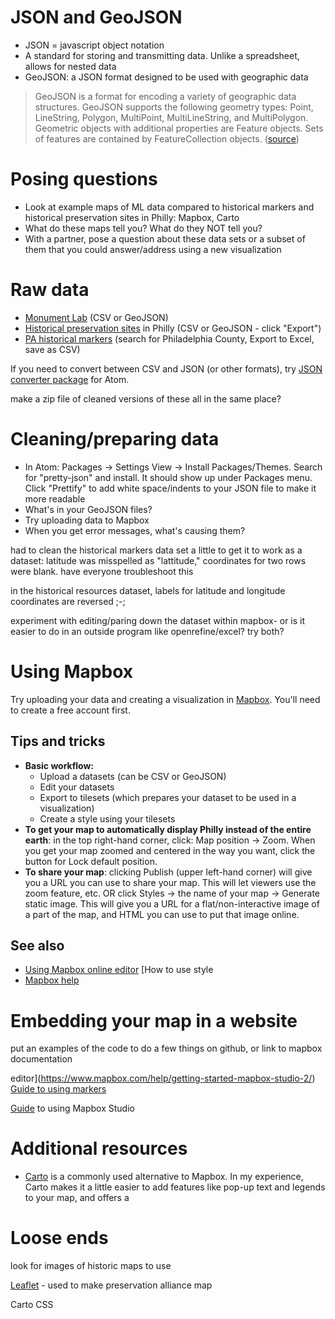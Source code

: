 # JSON and GeoJSON

+ JSON = javascript object notation
+ A standard for storing and transmitting data. Unlike a spreadsheet, allows for nested data
+ GeoJSON: a JSON format designed to be used with geographic data

> GeoJSON is a format for encoding a variety of geographic data structures. GeoJSON supports the following geometry types: Point, LineString, Polygon, MultiPoint, MultiLineString, and MultiPolygon. Geometric objects with additional properties are Feature objects. Sets of features are contained by FeatureCollection objects. ([source](http://geojson.org/))

# Posing questions

+ Look at example maps of ML data compared to historical markers and historical preservation sites in Philly: Mapbox, Carto
+ What do these maps tell you? What do they NOT tell you?
+ With a partner, pose a question about these data sets or a subset of them that you could answer/address using a new visualization

# Raw data

+ [Monument Lab](https://www.opendataphilly.org/dataset/speculative-monuments-for-philadelphia) (CSV or GeoJSON)
+ [Historical preservation sites](http://www.preservationalliance.com/explore-philadelphia/) in Philly (CSV or GeoJSON - click "Export")
+ [PA historical markers](http://www.phmc.state.pa.us/apps/historical-markers.html) (search for Philadelphia County, Export to Excel, save as CSV)

If you need to convert between CSV and JSON (or other formats), try [JSON converter package](https://atom.io/packages/json-converter) for Atom.

make a zip file of cleaned versions of these all in the same place?

# Cleaning/preparing data

+ In Atom: Packages -> Settings View -> Install Packages/Themes. Search for "pretty-json" and install. It should show up under Packages menu. Click "Prettify" to add white space/indents to your JSON file to make it more readable
+ What's in your GeoJSON files?
+ Try uploading data to Mapbox
+ When you get error messages, what's causing them?

had to clean the historical markers data set a little to get it to work as a dataset: latitude was misspelled as "lattitude," coordinates for two rows were blank. have everyone troubleshoot this

in the historical resources dataset, labels for latitude and longitude coordinates are reversed ;-;

experiment with editing/paring down the dataset within mapbox- or is it easier to do in an outside program like openrefine/excel? try both?

# Using Mapbox

Try uploading your data and creating a visualization in [Mapbox](https://www.mapbox.com/). You'll need to create a free account first.

## Tips and tricks

+ **Basic workflow:**
  + Upload a datasets (can be CSV or GeoJSON)
  + Edit your datasets
  + Export to tilesets (which prepares your dataset to be used in a visualization)
  + Create a style using your tilesets
+ **To get your map to automatically display Philly instead of the entire earth**: in the top right-hand corner, click: Map position -> Zoom. When you get your map zoomed and centered in the way you want, click the button for Lock default position.
+ **To share your map**: clicking Publish (upper left-hand corner) will give you a URL you can use to share your map. This will let viewers use the zoom feature, etc. OR click Styles -> the name of your map -> Generate static image. This will give you a URL for a flat/non-interactive image of a part of the map, and HTML you can use to put that image online.

## See also
+ [Using Mapbox online editor](https://www.mapbox.com/help/using-mapbox-editor/)
[How to use style
+ [Mapbox help](https://www.mapbox.com/help/)


# Embedding your map in a website

put an examples of the code to do a few things on github, or link to mapbox documentation





 editor](https://www.mapbox.com/help/getting-started-mapbox-studio-2/)
[Guide to using markers](https://www.mapbox.com/help/markers/)




[Guide](https://www.mapbox.com/help/getting-started-mapbox-studio-1/) to using Mapbox Studio

# Additional resources
+ [Carto](https://carto.com/) is a commonly used alternative to Mapbox. In my experience, Carto makes it a little easier to add features like pop-up text and legends to your map, and offers a

# Loose ends

look for images of historic maps to use

[Leaflet](http://leafletjs.com/) - used to make preservation alliance map

Carto CSS
